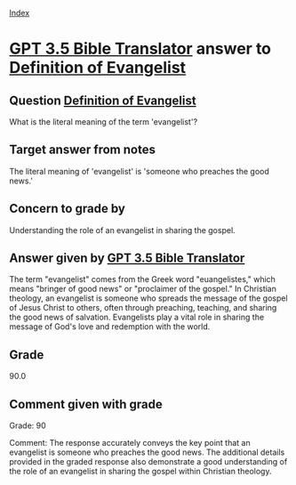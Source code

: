 
[Index](../../index.md)
# [GPT 3.5 Bible Translator](../../answering_models/GPT_3.5_Bible_Translator.md) answer to [Definition of Evangelist](../../questions/Definition_of_Evangelist.md)

## Question [Definition of Evangelist](../../questions/Definition_of_Evangelist.md)
What is the literal meaning of the term 'evangelist'?

## Target answer from notes
The literal meaning of 'evangelist' is 'someone who preaches the good news.'

## Concern to grade by
Understanding the role of an evangelist in sharing the gospel.

## Answer given by [GPT 3.5 Bible Translator](../../answering_models/GPT_3.5_Bible_Translator.md)
The term "evangelist" comes from the Greek word "euangelistes," which means "bringer of good news" or "proclaimer of the gospel." In Christian theology, an evangelist is someone who spreads the message of the gospel of Jesus Christ to others, often through preaching, teaching, and sharing the good news of salvation. Evangelists play a vital role in sharing the message of God's love and redemption with the world.

## Grade
90.0

## Comment given with grade
Grade: 90

Comment: The response accurately conveys the key point that an evangelist is someone who preaches the good news. The additional details provided in the graded response also demonstrate a good understanding of the role of an evangelist in sharing the gospel within Christian theology.
